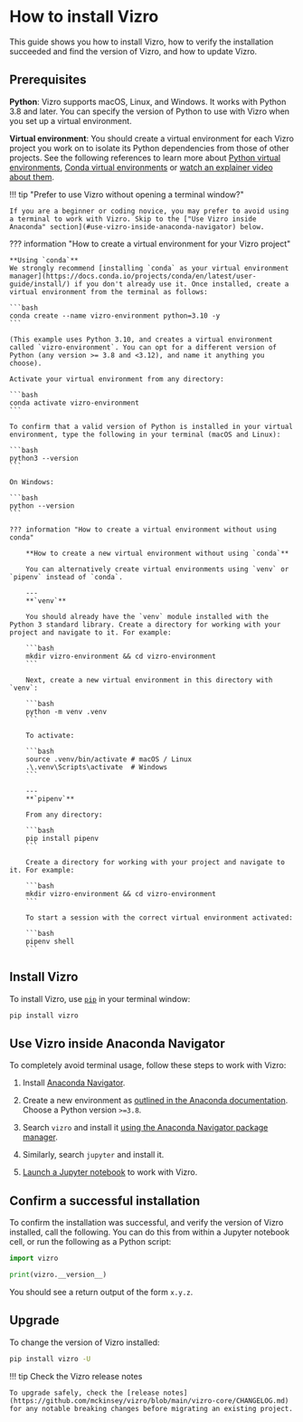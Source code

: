 # How to install Vizro

This guide shows you how to install Vizro, how to verify the installation succeeded and find the version of Vizro, and how to update Vizro.

## Prerequisites

**Python**: Vizro supports macOS, Linux, and Windows. It works with Python 3.8 and later. You can specify the version of Python to use with Vizro when you set up a virtual environment.


**Virtual environment**: You should create a virtual environment for each Vizro project you work on to
  isolate its Python dependencies from those of other projects. See the following references to learn more about [Python virtual environments](https://realpython.com/python-virtual-environments-a-primer/), [Conda virtual environments](https://docs.conda.io/projects/conda/en/latest/user-guide/getting-started.html#starting-conda) or [watch an explainer video about them](https://youtu.be/YKfAwIItO7M).

!!! tip "Prefer to use Vizro without opening a terminal window?"

    If you are a beginner or coding novice, you may prefer to avoid using a terminal to work with Vizro. Skip to the ["Use Vizro inside Anaconda" section](#use-vizro-inside-anaconda-navigator) below.



??? information "How to create a virtual environment for your Vizro project"

    **Using `conda`**
    We strongly recommend [installing `conda` as your virtual environment manager](https://docs.conda.io/projects/conda/en/latest/user-guide/install/) if you don't already use it. Once installed, create a virtual environment from the terminal as follows:

    ```bash
    conda create --name vizro-environment python=3.10 -y
    ```

    (This example uses Python 3.10, and creates a virtual environment called `vizro-environment`. You can opt for a different version of Python (any version >= 3.8 and <3.12), and name it anything you choose).

    Activate your virtual environment from any directory:

    ```bash
    conda activate vizro-environment
    ```

    To confirm that a valid version of Python is installed in your virtual environment, type the following in your terminal (macOS and Linux):

    ```bash
    python3 --version
    ```

    On Windows:

    ```bash
    python --version
    ```

    ??? information "How to create a virtual environment without using conda"

        **How to create a new virtual environment without using `conda`**

        You can alternatively create virtual environments using `venv` or `pipenv` instead of `conda`.

        ---
        **`venv`**

        You should already have the `venv` module installed with the Python 3 standard library. Create a directory for working with your project and navigate to it. For example:

        ```bash
        mkdir vizro-environment && cd vizro-environment
        ```

        Next, create a new virtual environment in this directory with `venv`:

        ```bash
        python -m venv .venv
        ```

        To activate:

        ```bash
        source .venv/bin/activate # macOS / Linux
        .\.venv\Scripts\activate  # Windows
        ```

        ---
        **`pipenv`**

        From any directory:

        ```bash
        pip install pipenv
        ```

        Create a directory for working with your project and navigate to it. For example:

        ```bash
        mkdir vizro-environment && cd vizro-environment
        ```

        To start a session with the correct virtual environment activated:

        ```bash
        pipenv shell
        ```



## Install Vizro

To install Vizro, use [`pip`](https://pip.pypa.io/en/stable/) in your terminal window:

```bash
pip install vizro
```
<!-- vale off -->

## Use Vizro inside Anaconda Navigator

<!-- vale on -->
To completely avoid terminal usage, follow these steps to work with Vizro:


1. Install [Anaconda Navigator](https://www.anaconda.com/download).

2. Create a new environment as [outlined in the Anaconda documentation](https://docs.anaconda.com/free/navigator/tutorials/manage-environments/). Choose a Python version `>=3.8`.

3. Search `vizro` and install it [using the Anaconda Navigator package manager](https://docs.anaconda.com/free/navigator/tutorials/manage-packages/).

4. Similarly, search `jupyter` and install it.

5. [Launch a Jupyter notebook](https://problemsolvingwithpython.com/02-Jupyter-Notebooks/02.04-Opening-a-Jupyter-Notebook/#open-a-jupyter-notebook-with-anaconda-navigator) to work with Vizro.


## Confirm a successful installation

To confirm the installation was successful, and verify the version of Vizro installed, call the following. You can do this from within a Jupyter notebook cell, or run the following as a Python script:

```py
import vizro

print(vizro.__version__)
```

You should see a return output of the form `x.y.z`.

## Upgrade

To change the version of Vizro installed:

```bash
pip install vizro -U
```

!!! tip Check the Vizro release notes

    To upgrade safely, check the [release notes](https://github.com/mckinsey/vizro/blob/main/vizro-core/CHANGELOG.md) for any notable breaking changes before migrating an existing project.
